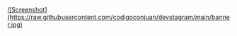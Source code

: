 <a href="https://codigoconjuan.com/">
![Screenshot](https://raw.githubusercontent.com/codigoconjuan/devstagram/main/banner.jpg)
</a>
